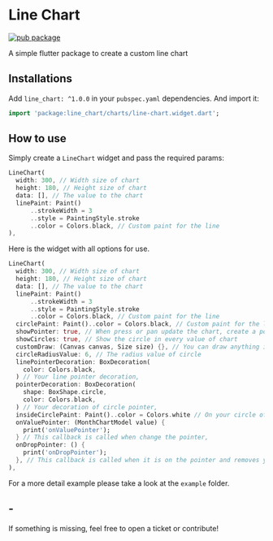 # Line Chart

[![pub package](https://img.shields.io/pub/v/line_chart.svg?style=for-the-badge&color=blue)](https://pub.dartlang.org/packages/menu_button)

A simple flutter package to create a custom line chart

## Installations

Add `line_chart: ^1.0.0` in your `pubspec.yaml` dependencies. And import it:

```dart
import 'package:line_chart/charts/line-chart.widget.dart';
```

## How to use

Simply create a `LineChart` widget and pass the required params:

```dart
LineChart(
  width: 300, // Width size of chart
  height: 180, // Height size of chart
  data: [], // The value to the chart
  linePaint: Paint()
      ..strokeWidth = 3
      ..style = PaintingStyle.stroke
      ..color = Colors.black, // Custom paint for the line 
),
```

Here is the widget with all options for use.

```dart
LineChart(
  width: 300, // Width size of chart
  height: 180, // Height size of chart
  data: [], // The value to the chart
  linePaint: Paint()
      ..strokeWidth = 3
      ..style = PaintingStyle.stroke
      ..color = Colors.black, // Custom paint for the line 
  circlePaint: Paint()..color = Colors.black, // Custom paint for the line 
  showPointer: true, // When press or pan update the chart, create a pointer in approximated value (The default is true)
  showCircles: true, // Show the circle in every value of chart
  customDraw: (Canvas canvas, Size size) {}, // You can draw anything in your chart, this callback is called when is generating the chart
  circleRadiusValue: 6, // The radius value of circle
  linePointerDecoration: BoxDecoration(
    color: Colors.black,
  ) // Your line pointer decoration,
  pointerDecoration: BoxDecoration(
    shape: BoxShape.circle,
    color: Colors.black,
  ) // Your decoration of circle pointer,
  insideCirclePaint: Paint()..color = Colors.white // On your circle of the chart, have a second circle, which is inside and a slightly smaller size.
  onValuePointer: (MonthChartModel value) {
    print('onValuePointer');
  } // This callback is called when change the pointer,
  onDropPointer: () {
    print('onDropPointer');
  }, // This callback is called when it is on the pointer and removes your finger from the screen
),
```

For a more detail example please take a look at the `example` folder.

## -

If something is missing, feel free to open a ticket or contribute!
